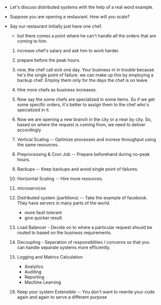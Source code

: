 - Let's discuss distributed systems with the help of a real word example.
- Suppose you are opening a restaurant. How will you scale?

- Say our restaurant initially just have one chef.
    - but there comes a point where he can't handle all the orders that are coming to him.
    1. increase chef's salary and ask him to work harder.
    2. prepare before the peak hours.
    3. now, the chef call sick one day. Your business in in trouble because he's the single point of failure. we can make up this by employing a backup chef. Employ them only for the days the chef is on leave.
    4. Hire more chefs as business increases. 
    5. Now say the some chefs are specialized in some items. So if we get some specific orders, it's better to assign them to the chef who's specialized in it.
    6. Now we are opening a new branch in the city or a near by city. So, based on where the request is coming from, we need to deliver accordingly
    
    
    1. Vertical Scaling -- Optimize processes and increse throughput using the same resources.
    2. Preprocessing & Cron Job -- Prepare beforehand during no-peak hours.
    3. Backups -- Keep backups and avoid single point of failures.
    4. Horizontal Scaling -- Hire more resources.
    5. microservices
    6. Distributed system (partitions) 
        -- Take the example of facebook. They have servers in many parts of the world.
        - more fault tolerant
        - give quicker result
    7. Load Balancer - Decide on to where a particular request should be routed to based on the business requirements.
    8. Decoupling - Seperation of responsiblities / concerns so that you can handle separate systems more efficiently.
    9. Logging and Matrics Calculation
        - Analytics
        - Auditing
        - Reporting
        - Machine Learning
    10. Keep your system Extensible -- You don't want to rewrite your code again and again to serve a different purpose